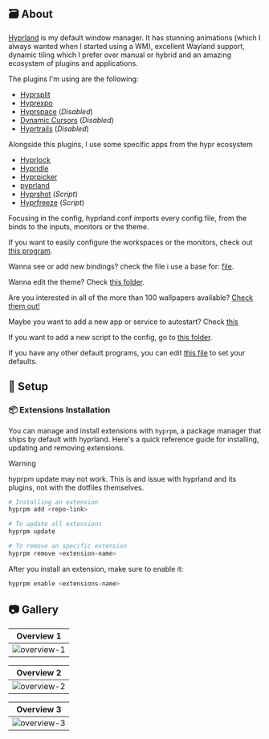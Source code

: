 ## 🗃️ About

[Hyprland](https://hyprland.org/) is my default window manager. It has stunning animations (which I always wanted when I started using a WM), excellent Wayland support, dynamic tiling which I prefer over manual or hybrid and an amazing ecosystem of plugins and applications.

The plugins I'm using are the following:

- [Hyprsplit](https://github.com/shezdy/hyprsplit)
- [Hyprexpo](https://github.com/hyprwm/hyprland-plugins/tree/main/hyprexpo)
- [Hyprspace](https://github.com/KZDKM/Hyprspace) (_Disabled_)
- [Dynamic Cursors](https://github.com/VirtCode/hypr-dynamic-cursors) (_Disabled_)
- [Hyprtrails](https://github.com/hyprwm/hyprland-plugins/tree/main/hyprtrails) (_Disabled_)

Alongside this plugins, I use some specific apps from the hypr ecosystem

- [Hyprlock](https://github.com/hyprwm/hyprlock)
- [Hypridle](https://github.com/hyprwm/hypridle)
- [Hyprpicker](https://github.com/hyprwm/hyprpicker)
- [pyprland](https://github.com/hyprland-community/pyprland)
- [Hyprshot](https://github.com/Gustash/Hyprshot) (_Script_)
- [Hyprfreeze](https://github.com/Zerodya/hyprfreeze) (_Script_)

Focusing in the config, hyprland.conf imports every config file, from the binds to the inputs, monitors or the theme.

If you want to easily configure the workspaces or the monitors, check out [this program](https://github.com/nwg-piotr/nwg-displays).

Wanna see or add new bindings? check the file i use a base for: [file](https://github.com/Matt-FTW/dotfiles/blob/main/.config/hypr/configs/binds.conf).

Wanna edit the theme? Check [this folder](https://github.com/Matt-FTW/dotfiles/tree/main/.config/hypr/theme).

Are you interested in all of the more than 100 wallpapers available? [Check them out!](https://github.com/Matt-FTW/dotfiles/blob/main/.config/hypr/theme/walls/.github/README.md)

Maybe you want to add a new app or service to autostart? Check [this](https://github.com/Matt-FTW/dotfiles/tree/main/.config/hypr/scripts/autostart)

If you want to add a new script to the config, go to [this folder](https://github.com/Matt-FTW/dotfiles/tree/main/.config/hypr/scripts).

If you have any other default programs, you can edit [this file](https://github.com/Matt-FTW/dotfiles/blob/main/.config/hypr/configs/default_apps.conf) to set your defaults.

## :wrench: Setup

### :package: Extensions Installation

You can manage and install extensions with `hyprpm`, a package manager that ships by default with hyprland. Here's a quick reference guide for installing, updating and removing extensions.

> [!WARNING]
> hyprpm update may not work. This is and issue with hyprland and its plugins, not with the dotfiles themselves.

```bash
# Installing an extension
hyprpm add <repo-link>

# To update all extensions
hyprpm update

# To remove an specific extension
hyprpm remove <extension-name>
```

After you install an extension, make sure to enable it:

```bash
hyprpm enable <extensions-name>
```

## :camera: Gallery

| **Overview 1**                                                                                              |
| ----------------------------------------------------------------------------------------------------------- |
| ![overview-1](https://raw.githubusercontent.com/Matt-FTW/dotfiles/main/.config/hypr/.github/overview-1.png) |

| **Overview 2**                                                                                              |
| ----------------------------------------------------------------------------------------------------------- |
| ![overview-2](https://raw.githubusercontent.com/Matt-FTW/dotfiles/main/.config/hypr/.github/overview-2.png) |

| **Overview 3**                                                                                              |
| ----------------------------------------------------------------------------------------------------------- |
| ![overview-3](https://raw.githubusercontent.com/Matt-FTW/dotfiles/main/.config/hypr/.github/overview-3.png) |
